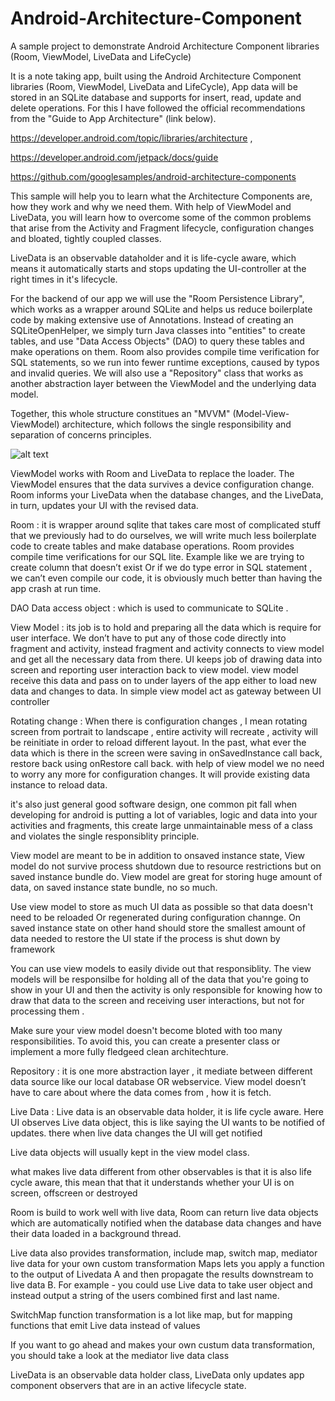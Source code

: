 # Android-Architecture-Component
A sample project to demonstrate Android Architecture Component libraries (Room, ViewModel, LiveData and LifeCycle) 

It is a note taking app, built using the Android Architecture Component libraries (Room, ViewModel, LiveData and LifeCycle), App data will be stored in an SQLite database and supports for insert, read, update and delete operations. For this I have followed the official recommendations from the "Guide to App Architecture" (link below).

https://developer.android.com/topic/libraries/architecture ,

https://developer.android.com/jetpack/docs/guide

https://github.com/googlesamples/android-architecture-components


This sample will help you to learn what the Architecture Components are, how they work and why we need them. With help of ViewModel and LiveData, you will learn how to overcome some of the common problems that arise from the Activity and Fragment lifecycle, configuration changes and bloated, tightly coupled classes. 


LiveData is an observable dataholder and it is life-cycle aware, which means it automatically starts and stops updating the UI-controller at the right times in it's lifecycle.

For the backend of our app we will use the "Room Persistence Library", which works as a wrapper around SQLite and helps us reduce boilerplate code by making extensive use of Annotations. Instead of creating an SQLiteOpenHelper, we simply turn Java classes into "entities" to create tables, and use "Data Access Objects" (DAO) to query these tables and make operations on them. Room also provides compile time verification for SQL statements, so we run into fewer runtime exceptions, caused by typos and invalid queries. We will also use a "Repository" class that works as another abstraction layer between the ViewModel and the underlying data model.

Together, this whole structure constitues an "MVVM" (Model-View-ViewModel) architecture, which follows the single responsibility and separation of concerns principles.

![alt text](https://github.com/chethu/Android-architecture-Component/blob/master/app/src/main/res/drawable/AndroidArchitecturalComponent.png)

ViewModel works with Room and LiveData to replace the loader. The ViewModel ensures that the data survives a device configuration change. Room informs your LiveData when the database changes, and the LiveData, in turn, updates your UI with the revised data.

Room : it is wrapper around sqlite that takes care most of complicated stuff that we previously had to do ourselves, we will write much less boilerplate code to create tables and make database operations. Room provides compile time verifications for our SQL lite. Example like we are trying to create column that doesn’t exist Or if we do type error in SQL statement , we can’t even compile our code, it is obviously much better than having the app crash at run time. 

DAO Data access object : which is used to communicate to SQLite . 

View Model : its job is to hold and preparing all the data which is require for user interface. We don’t have to put any of those code directly into fragment and activity, instead fragment and activity connects to view model and get all the necessary data from there. UI keeps job of drawing data into screen and reporting user interaction back to view model. view model receive this data and pass on to under layers of the app either to load new data and changes to data. In simple view model act as gateway between UI controller 

Rotating change : When there is configuration changes , I mean rotating screen from portrait to landscape , entire activity will recreate , activity will be reinitiate in order to reload different layout. In the past, what ever the data which is there in the screen were saving in onSavedInstance call back, restore back using onRestore call back. with help of view model we no need to worry any more for configuration changes. It will provide existing data instance to reload data.

it's also just general good software design, one common pit fall when developing for android is putting a lot of variables, logic and data into your activities and fragments, this create large unmaintainable mess of a class and violates the single responsiblity principle.

View model are meant to be in addition to onsaved instance state, View model do not survive process shutdown due to resource restrictions but on saved instance bundle do. View model are great for storing huge amount of data, on saved instance state bundle, no so much. 

Use view model to store as much UI data as possible so that data doesn't need to be reloaded Or regenerated during configuration channge. On saved instance state on other hand should store the smallest amount of data needed to restore the UI state if the process is shut down by framework 

You can use view models to easily divide out that responsiblity. The view models will be responsilbe for holding all of the data that you're going to show in your UI and then the activity is only responsible for knowing how to draw that data to the screen and receiving user interactions, but not for processing them .

Make sure your view model doesn't become bloted with too many responsibilities. To avoid this, you can create a presenter class or implement a more fully fledgeed clean architechture.

Repository : it is one more abstraction layer , it mediate between different data source like our local database OR webservice. View model doesn’t have to care about where the data comes from , how it is fetch. 

Live Data : Live data is an observable data holder, it is life cycle aware. 
Here UI observes Live data object, this is like saying the UI wants to be notified of updates. there when live data changes the UI will get notified 


Live data objects will usually kept in the view model class. 

what makes live data different from other observables is that it is also life cycle aware, this mean that that it understands whether your UI is on screen, offscreen or destroyed 

Room is build to work well with live data, Room can return live data objects which are automatically notified when the database data changes and have their data loaded in a background thread. 

Live data also provides transformation, include map, switch map, mediator live data for your own custom transformation 
Maps lets you apply a function to the output of Livedata A and then propagate the results downstream to live data B. 
For example - you could use Live data to take user object and instead output a string of the users combined first and last name. 

SwitchMap function transformation is a lot like map, but for mapping functions that emit Live data instead of values 

If you want to go ahead and makes your own custum data transformation, you should take a look at the mediator live data class 

LiveData is an observable data holder class, LiveData only updates app component observers that are in an active lifecycle state.
